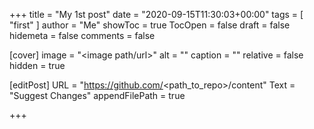 +++
title = "My 1st post"
date = "2020-09-15T11:30:03+00:00"
tags = [ "first" ]
author = "Me"
showToc = true
TocOpen = false
draft = false
hidemeta = false
comments = false

[cover]
image = "<image path/url>"
alt = "<alt text>"
caption = "<text>"
relative = false
hidden = true

[editPost]
URL = "https://github.com/<path_to_repo>/content"
Text = "Suggest Changes"
appendFilePath = true

+++
